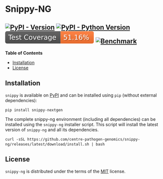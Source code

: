 # Snippy-NG

[![PyPI - Version](https://img.shields.io/pypi/v/snippy-ng.svg)](https://pypi.org/project/snippy-ng)
[![PyPI - Python Version](https://img.shields.io/pypi/pyversions/snippy-ng.svg)](https://pypi.org/project/snippy-ng)
[![Test Coverage](https://raw.githubusercontent.com/centre-pathogen-genomics/snippy-ng/refs/heads/_xml_coverage_reports/data/tests/badge.svg)](https://app.codecov.io/github/centre-pathogen-genomics/snippy-ng)
[![Benchmark](https://byob.yarr.is/centre-pathogen-genomics/snippy-ng/benchmark)](https://cpg.org.au/snippy-blog/posts/2024-10-10-snappy-snippy)
-----

**Table of Contents**

- [Installation](#installation)
- [License](#license)

## Installation

`snippy` is available on [PyPI](https://pypi.org/project/snippy-ng/) and can be installed using `pip` (without external dependencies):
```console
pip install snippy-nextgen
```

The complete snippy-ng environment (including all dependencies) can be installed using the `snippy-ng` installer script. This script will install the latest version of `snippy-ng` and all its dependencies.

```console
curl -sSL https://github.com/centre-pathogen-genomics/snippy-ng/releases/latest/download/install.sh | bash
```

## License

`snippy-ng` is distributed under the terms of the [MIT](https://spdx.org/licenses/MIT.html) license.

